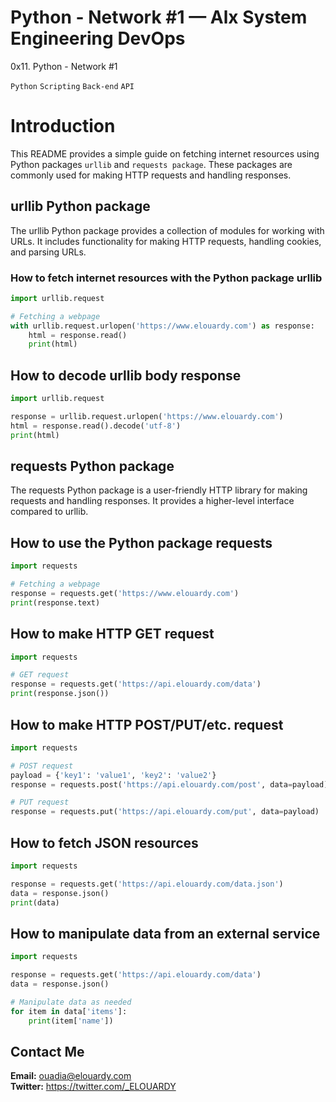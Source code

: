 # Python - Network #1 — Alx System Engineering DevOps
0x11. Python - Network #1

```Python```
```Scripting```
```Back-end```
```API```

# Introduction

This README provides a simple guide on fetching internet resources using Python packages ``urllib`` and ``requests package``. These packages are commonly used for making HTTP requests and handling responses.

## urllib Python package

The urllib Python package provides a collection of modules for working with URLs. It includes functionality for making HTTP requests, handling cookies, and parsing URLs.

### How to fetch internet resources with the Python package urllib

```python
import urllib.request

# Fetching a webpage
with urllib.request.urlopen('https://www.elouardy.com') as response:
    html = response.read()
    print(html)
```

## How to decode urllib body response
```python
import urllib.request

response = urllib.request.urlopen('https://www.elouardy.com')
html = response.read().decode('utf-8')
print(html)
```

## requests Python package
The requests Python package is a user-friendly HTTP library for making requests and handling responses. It provides a higher-level interface compared to urllib.

## How to use the Python package requests
```python
import requests

# Fetching a webpage
response = requests.get('https://www.elouardy.com')
print(response.text)
```

## How to make HTTP GET request
```python
import requests

# GET request
response = requests.get('https://api.elouardy.com/data')
print(response.json())
```

## How to make HTTP POST/PUT/etc. request
```python
import requests

# POST request
payload = {'key1': 'value1', 'key2': 'value2'}
response = requests.post('https://api.elouardy.com/post', data=payload)

# PUT request
response = requests.put('https://api.elouardy.com/put', data=payload)
```

## How to fetch JSON resources
```python
import requests

response = requests.get('https://api.elouardy.com/data.json')
data = response.json()
print(data)
```

## How to manipulate data from an external service
```python
import requests

response = requests.get('https://api.elouardy.com/data')
data = response.json()

# Manipulate data as needed
for item in data['items']:
    print(item['name'])
```


## Contact Me
**Email:** ouadia@elouardy.com \
**Twitter:** https://twitter.com/_ELOUARDY
